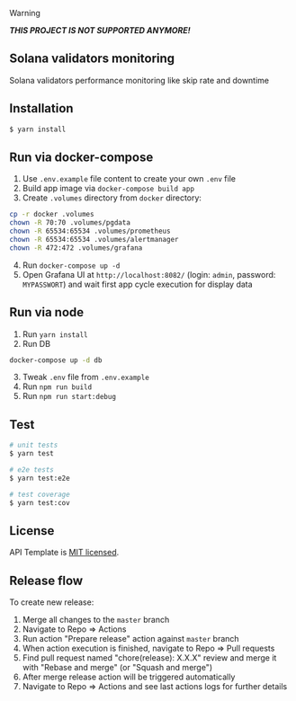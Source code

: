 > [!WARNING]
> ***THIS PROJECT IS NOT SUPPORTED ANYMORE!***

## Solana validators monitoring

Solana validators performance monitoring like skip rate and downtime

## Installation

```bash
$ yarn install
```

## Run via docker-compose

1. Use `.env.example` file content to create your own `.env` file
2. Build app image via `docker-compose build app`
3. Create `.volumes` directory from `docker` directory:
 ```bash
 cp -r docker .volumes
 chown -R 70:70 .volumes/pgdata
 chown -R 65534:65534 .volumes/prometheus
 chown -R 65534:65534 .volumes/alertmanager
 chown -R 472:472 .volumes/grafana
 ```
4. Run `docker-compose up -d`
5. Open Grafana UI at `http://localhost:8082/`
   (login: `admin`, password: `MYPASSWORT`) and wait
   first app cycle execution for display data

## Run via node

1. Run `yarn install`
2. Run DB
 ```bash
 docker-compose up -d db
 ```
3. Tweak `.env` file from `.env.example`
4. Run `npm run build`
5. Run `npm run start:debug`


## Test

```bash
# unit tests
$ yarn test

# e2e tests
$ yarn test:e2e

# test coverage
$ yarn test:cov
```

## License

API Template is [MIT licensed](LICENSE).

## Release flow

To create new release:

1. Merge all changes to the `master` branch
1. Navigate to Repo => Actions
1. Run action "Prepare release" action against `master` branch
1. When action execution is finished, navigate to Repo => Pull requests
1. Find pull request named "chore(release): X.X.X" review and merge it with "Rebase and merge" (or "Squash and merge")
1. After merge release action will be triggered automatically
1. Navigate to Repo => Actions and see last actions logs for further details 

